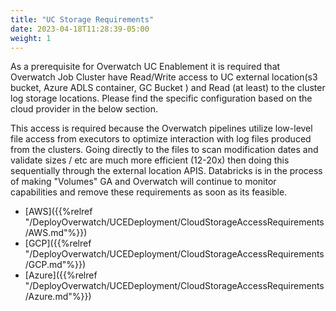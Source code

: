 ```yaml
---
title: "UC Storage Requirements"
date: 2023-04-18T11:28:39-05:00
weight: 1
---
```


As a prerequisite for Overwatch UC Enablement it is required that Overwatch Job Cluster have 
Read/Write access to UC external location(s3 bucket, Azure ADLS container, GC Bucket ) and Read (at least) 
to the cluster log storage locations. Please find the specific configuration based on the cloud provider in the below section.

This access is required because the Overwatch pipelines utilize low-level file access from executors to optimize 
interaction with log files produced from the clusters. Going directly to the files to scan modification dates and 
validate sizes / etc are much more efficient (12-20x) then doing this sequentially through the external location APIS.
Databricks is in the process of making "Volumes" GA and Overwatch will continue to monitor capabilities and remove 
these requirements as soon as its feasible.

* [AWS]({{%relref "/DeployOverwatch/UCEDeployment/CloudStorageAccessRequirements/AWS.md"%}}) 
* [GCP]({{%relref "/DeployOverwatch/UCEDeployment/CloudStorageAccessRequirements/GCP.md"%}})
* [Azure]({{%relref "/DeployOverwatch/UCEDeployment/CloudStorageAccessRequirements/Azure.md"%}})
